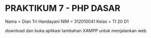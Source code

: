 # PRAKTIKUM 7 - PHP DASAR

Nama    = Dian Tri Handayani
NIM     = 312010041
Kelas   = TI 20 D1

download dan buka aplikasi tambahan XAMPP untuk menjalankan web
